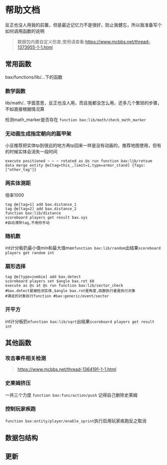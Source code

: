 # 帮助文档

反正也没人用我的前置，但是最近记忆力不是很好，防止我健忘，所以我准备写个如何调用函数的说明

> 数据包内置自定义伤害,使用请查看:https://www.mcbbs.net/thread-1373955-1-1.html

## 常用函数

bax/functions/lib/...下的函数

### 数学函数

lib/math/..
字面意思，反正也没人用，而且我都没怎么用，还多几个繁琐的步骤，不如直接根据情况算

检测math_marker是否存在
`function bax:lib/math/check_math_marker`

### 无动画生成指定朝向的盔甲架

小豆推荐把实体tp到很远的地方再tp回来一样是没有动画的，推荐地图使用，但有的时候实体会消失一段时间

```mcfunction
execute positioned ~ ~ ~ rotated as @s run function bax:lib/rotsum
data merge entity @e[tag=this_,limit=1,type=armor_stand] {Tags:["other_tag"]}
```

### 两实体测距

倍率1000
```mcfunction
tag @e[tag=1] add bax.distance_1
tag @e[tag=2] add bax.distance_2
function bax:lib/distance
scoreboard players get result bax.sys
#自动清除tag,不用你手动
```

### 随机数

int计分板扔最小值min和最大值max`function bax:lib/random`出结果`scoreboard players get random int`

### 扇形选择

```mcfunction
tag @e[type=zombie] add bax.detect
scoreboard players set $angle bax.rot 60
execute as @s at @s run function bax:lib/sector_check
#bax.detect是被检测实体,$angle bax.rot是角度,函数执行者是执行对象
#满足的对象执行function #bax:generic/event/sector
```

### 开平方

int计分板扔x`function bax:lib/sqrt`出结果`scoreboard players get result int`

## 其他函数

### 攻击事件相关检测

> https://www.mcbbs.net/thread-1364191-1-1.html

### 史莱姆挤压

一共三个力度
`function bax:func/action/push`
记得自己删除史莱姆

### 控制玩家疾跑

`function bax:entity/player/enable_sprint`执行启用玩家疾跑反之取消

## 数据包结构

## 更新
